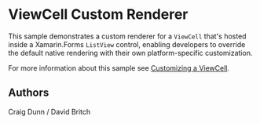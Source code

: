 ViewCell Custom Renderer
========================

This sample demonstrates a custom renderer for a `ViewCell` that's hosted inside a Xamarin.Forms `ListView` control, enabling developers to override the default native rendering with their own platform-specific customization.

For more information about this sample see [Customizing a ViewCell](http://developer.xamarin.com/guides/cross-platform/xamarin-forms/custom-renderer/viewcell/).

Authors
-------

Craig Dunn / David Britch
